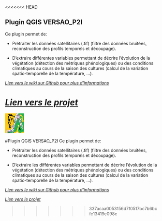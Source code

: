 <<<<<<< HEAD
## Plugin QGIS VERSAO_P2I
 Ce plugin permet de:

 * Prétraiter les données satellitaires (.tif) (filtre des données bruitées, reconstruction des profils temporels et découpage).
 
 * D’extraire différentes variables permettant de décrire l’évolution de la végétation (détection des métriques phénologiques) ou des conditions climatiques au cours de la saison des cultures (calcul de la variation spatio-temporelle de la température, ...). 



*[Lien vers le wiki sur Github pour plus d'informations](https://github.com/Xdarii/VERSAO_P2I/wiki/)*

*[Lien vers le projet](https://github.com/Xdarii/VERSAO_P2I/)*
=======
 ![Logo](https://github.com/Xdarii/QGIS_Traitement_and_Pheno/blob/master/icon.png "Prétraitement et Param Pheno QGIS")

#Plugin QGIS VERSAO_P2I
 Ce plugin permet de:

 * Prétraiter les données satellitaires (.tif) (filtre des données bruitées, reconstruction des profils temporels et découpage).
 
 * D’extraire les différentes variables permettant de décrire l’évolution de la végétation (détection des métriques phénologiques) ou des conditions climatiques au cours de la saison des cultures (calcul de la variation spatio-temporelle de la température, ...). 



*[Lien vers le wiki sur Github pour plus d'informations](https://github.com/Xdarii/VERSAO_P2I/wiki/)*

*[Lien vers le projet](https://github.com/Xdarii/VERSAO_P2I/)*
>>>>>>> 337acaa0053156d7f0517bc7b6bcfc13419e098c
